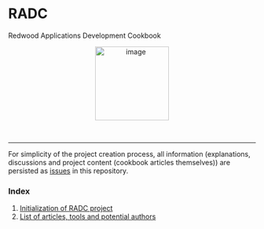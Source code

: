 # RADC
Redwood Applications Development Cookbook

<p align="center">
<img width="150" alt="image" src="https://user-images.githubusercontent.com/2712405/169400510-3f7680c7-725a-4454-8b0a-f177beba40f1.png"/>
<br/>
<b></b>
</p>
<br/>

---

For simplicity of the project creation process, all information (explanations, discussions and project content (cookbook articles themselves)) are persisted as [issues](https://github.com/adriatic/RADC/issues) in this repository.

### Index

1. [Initialization of RADC project](https://github.com/adriatic/RADC/issues/3#issue-1242355648)
2. [List of articles, tools and potential authors](https://github.com/adriatic/RADC/issues/3#issuecomment-1132239638)
